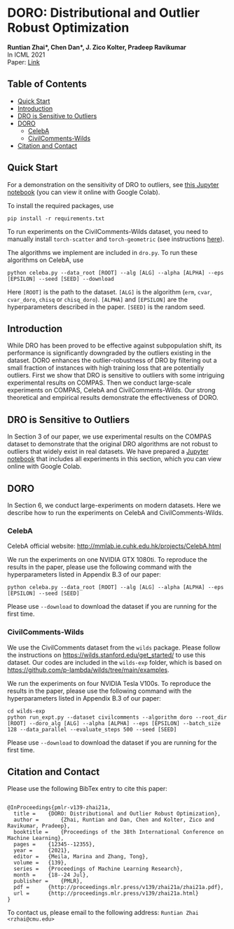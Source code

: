 # DORO: Distributional and Outlier Robust Optimization
**Runtian Zhai\*, Chen Dan\*, J. Zico Kolter, Pradeep Ravikumar**  
In ICML 2021  
Paper: [Link](http://proceedings.mlr.press/v139/zhai21a/zhai21a.pdf)

## Table of Contents
- [Quick Start](#quick-start)
- [Introduction](#introduction)
- [DRO is Sensitive to Outliers](#dro-is-sensitive-to-outliers)
- [DORO](#doro)
  - [CelebA](#celeba)
  - [CivilComments-Wilds](#civilcomments-wilds)
- [Citation and Contact](#citation-and-contact)

## Quick Start
For a demonstration on the sensitivity of DRO to outliers, see [this Jupyter notebook](https://drive.google.com/file/d/1z-ugawAr-2rFYPavMksHohEVN_scZwSR/view?usp=sharing) (you can view it online with Google Colab).

To install the required packages, use
```shell
pip install -r requirements.txt
```
To run experiments on the CivilComments-Wilds dataset, you need to manually install `torch-scatter` and `torch-geometric` (see instructions [here](#civilcomments-wilds)). 

The algorithms we implement are included in `dro.py`. To run these algorithms on CelebA, use
```shell
python celeba.py --data_root [ROOT] --alg [ALG] --alpha [ALPHA] --eps [EPSILON] --seed [SEED] --download
```
Here `[ROOT]` is the path to the dataset. `[ALG]` is the algorithm (`erm`, `cvar`, `cvar_doro`, `chisq` or `chisq_doro`). `[ALPHA]` and `[EPSILON]` are the hyperparameters described in the paper. `[SEED]` is the random seed.


## Introduction
While DRO has been proved to be effective against subpopulation shift, its performance is significantly downgraded by the outliers existing in the dataset. DORO enhances the outlier-robustness of DRO by filtering out a small fraction of instances with high training loss that are potentially outliers. First we show that DRO is sensitive to outliers with some intriguing experimental results on COMPAS. Then we conduct large-scale experiments on COMPAS, CelebA and CivilComments-Wilds. Our strong theoretical and empirical results demonstrate the effectiveness of DORO.


## DRO is Sensitive to Outliers
In Section 3 of our paper, we use experimental results on the COMPAS dataset to demonstrate that the original DRO algorithms are not robust to outliers that widely exist in real datasets. We have prepared a [Jupyter notebook](https://drive.google.com/file/d/1z-ugawAr-2rFYPavMksHohEVN_scZwSR/view?usp=sharing) that includes all experiments in this section, which you can view online with Google Colab.


## DORO

In Section 6, we conduct large-experiments on modern datasets. Here we describe how to run the experiments on CelebA and CivilComments-Wilds.

### CelebA
CelebA official website: http://mmlab.ie.cuhk.edu.hk/projects/CelebA.html

We run the experiments on one NVIDIA GTX 1080ti. To reproduce the results in the paper, please use the following command with the hyperparameters listed in Appendix B.3 of our paper:
```shell
python celeba.py --data_root [ROOT] --alg [ALG] --alpha [ALPHA] --eps [EPSILON] --seed [SEED]
```
Please use `--download` to download the dataset if you are running for the first time.

### CivilComments-Wilds
We use the CivilComments dataset from the `wilds` package. Please follow the instructions on https://wilds.stanford.edu/get_started/ to use this dataset. Our codes are included in the `wilds-exp` folder, which is based on https://github.com/p-lambda/wilds/tree/main/examples.

We run the experiments on four NVIDIA Tesla V100s. To reproduce the results in the paper, please use the following command with the hyperparameters listed in Appendix B.3 of our paper:
```shell
cd wilds-exp
python run_expt.py --dataset civilcomments --algorithm doro --root_dir [ROOT] --doro_alg [ALG] --alpha [ALPHA] --eps [EPSILON] --batch_size 128 --data_parallel --evaluate_steps 500 --seed [SEED]
```
Please use `--download` to download the dataset if you are running for the first time.

## Citation and Contact
Please use the following BibTex entry to cite this paper:
```

@InProceedings{pmlr-v139-zhai21a,
  title = 	 {DORO: Distributional and Outlier Robust Optimization},
  author =       {Zhai, Runtian and Dan, Chen and Kolter, Zico and Ravikumar, Pradeep},
  booktitle = 	 {Proceedings of the 38th International Conference on Machine Learning},
  pages = 	 {12345--12355},
  year = 	 {2021},
  editor = 	 {Meila, Marina and Zhang, Tong},
  volume = 	 {139},
  series = 	 {Proceedings of Machine Learning Research},
  month = 	 {18--24 Jul},
  publisher =    {PMLR},
  pdf = 	 {http://proceedings.mlr.press/v139/zhai21a/zhai21a.pdf},
  url = 	 {http://proceedings.mlr.press/v139/zhai21a.html}
}

```

To contact us, please email to the following address:
`Runtian Zhai <rzhai@cmu.edu>`
